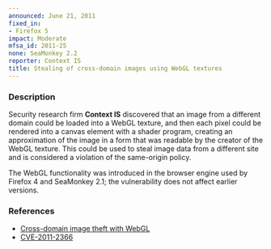```yaml
---
announced: June 21, 2011
fixed_in:
- Firefox 5
impact: Moderate
mfsa_id: 2011-25
none: SeaMonkey 2.2
reporter: Context IS
title: Stealing of cross-domain images using WebGL textures
---
```


<h3>Description</h3>

<p>Security research firm <strong>Context IS</strong> discovered that
an image from a different domain could be loaded into a WebGL texture,
and then each pixel could be rendered into a canvas element with a
shader program, creating an approximation of the image in a form that
was readable by the creator of the WebGL texture.  This could be used
to steal image data from a different site and is considered a
violation of the same-origin policy.</p>

<p class="note">The WebGL functionality was introduced in the browser engine used
by Firefox 4 and SeaMonkey 2.1; the vulnerability does not affect earlier versions.</p>

<h3>References</h3>

<ul>
  <li><a href="https://bugzilla.mozilla.org/buglist.cgi?bug_id=655987,656277,659349">Cross-domain image theft with WebGL</a></li>
  <li><a class="ex-ref" href="http://cve.mitre.org/cgi-bin/cvename.cgi?name=CVE-2011-2366">CVE-2011-2366</a></li>
</ul>




